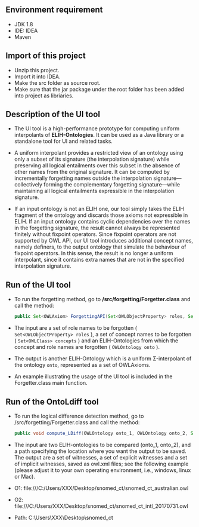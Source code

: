 ## Environment requirement

* JDK 1.8
* IDE: IDEA 
* Maven

## Import of this project

* Unzip this project.
* Import it into IDEA.
* Make the src folder as source root.
* Make sure that the jar package under the root folder has been added into project as libriaries.

## Description of the UI tool

* The UI tool is a high-performance prototype for computing uniform interpolants of **ELIH-Ontologies**. It can be used as a Java library or a standalone tool for UI and related tasks.

* A uniform interpolant provides a restricted view of an ontology using only a subset of its signature (the interpolation signature) while preserving all logical entailments over this subset in the absence of other names from the original signature. It can be computed by incrementally forgetting names outside the interpolation signature—collectively forming the complementary forgetting signature—while maintaining all logical entailments expressible in the interpolation signature.

* If an input ontology is not an ELIH one, our tool simply takes the ELIH fragment of the ontology and discards those axioms not expressible in ELIH. If an input ontology contains cyclic dependencies over the names in the forgetting signature, the result cannot always be represented finitely without fixpoint operators. Since fixpoint operators are not supported by OWL API, our UI tool introduces additional concept names, namely definers, to the output ontology that simulate the behaviour of fixpoint operators. In this sense, the result is no longer a uniform interpolant, since it contains extra names that are not in the specified interpolation signature.

## Run of the UI tool

* To run the forgetting method, go to  **/src/forgetting/Forgetter.class** and call the method: 

  ```java
  public Set<OWLAxiom> ForgettingAPI(Set<OWLObjectProperty> roles, Set<OWLClass> concepts, OWLOntology onto)
  ```

* The input are a set of role names to be forgotten  ( ``` Set<OWLObjectProperty> roles ``` ),  a set of concept names to be forgotten ( ``` Set<OWLClass> concepts ``` ) and an ELIH-Ontologies from which the concept and role names are forgotten ( ``` OWLOntology onto ``` ).

* The output is another ELIH-Ontology which is a uniform Σ-interpolant of the ontology ``onto``, represented as a set of OWLAxioms.

* An example illustrating the usage of the UI tool is included in the Forgetter.class main function.

## Run of the OntoLdiff tool

* To run the logical difference detection method, go to /src/forgetting/Forgetter.class and call the method: 

  ```java
  public void compute_LDiff(OWLOntology onto_1, OWLOntology onto_2, String path)
  ```

* The input are two ELIH-ontologies to be compared (onto_1, onto_2), and a path specifying the location where you want the output to be saved. The output are a set of witnesses, a set of explicit witnesses and a set of implicit witnesses, saved as owl.xml files; see the following example (please adjust it to your own operating environment, i.e., windows, linux or Mac).

* O1: file:///C:/Users/XXX/Desktop/snomed_ct/snomed_ct_australian.owl

* O2: file:///C:/Users/XXX/Desktop/snomed_ct/snomed_ct_intl_20170731.owl

* Path: C:\Users\XXX\Desktop\snomed_ct
